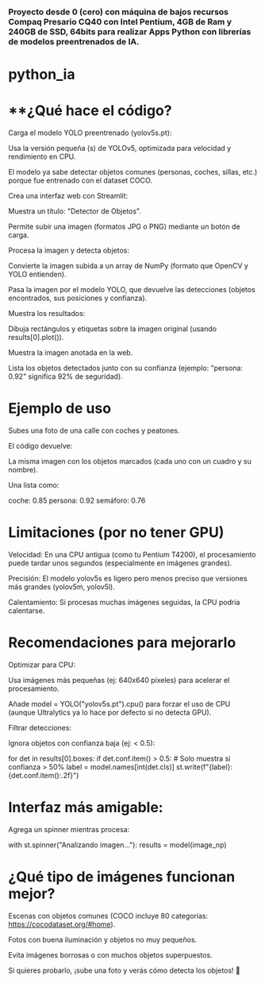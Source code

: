 ### Proyecto desde 0 (cero) con máquina de bajos recursos Compaq Presario CQ40 con Intel Pentium, 4GB de Ram y 240GB de SSD, 64bits para realizar Apps Python con librerías de modelos preentrenados de IA. 
# python_ia

# **¿Qué hace el código?
Carga el modelo YOLO preentrenado (yolov5s.pt):

Usa la versión pequeña (s) de YOLOv5, optimizada para velocidad y rendimiento en CPU.

El modelo ya sabe detectar objetos comunes (personas, coches, sillas, etc.) porque fue entrenado con el dataset COCO.

Crea una interfaz web con Streamlit:

Muestra un título: "Detector de Objetos".

Permite subir una imagen (formatos JPG o PNG) mediante un botón de carga.

Procesa la imagen y detecta objetos:

Convierte la imagen subida a un array de NumPy (formato que OpenCV y YOLO entienden).

Pasa la imagen por el modelo YOLO, que devuelve las detecciones (objetos encontrados, sus posiciones y confianza).

Muestra los resultados:

Dibuja rectángulos y etiquetas sobre la imagen original (usando results[0].plot()).

Muestra la imagen anotada en la web.

Lista los objetos detectados junto con su confianza (ejemplo: "persona: 0.92" significa 92% de seguridad).

# Ejemplo de uso
Subes una foto de una calle con coches y peatones.

El código devuelve:

La misma imagen con los objetos marcados (cada uno con un cuadro y su nombre).

Una lista como:

coche: 0.85
persona: 0.92
semáforo: 0.76

# Limitaciones (por no tener GPU)
Velocidad: En una CPU antigua (como tu Pentium T4200), el procesamiento puede tardar unos segundos (especialmente en imágenes grandes).

Precisión: El modelo yolov5s es ligero pero menos preciso que versiones más grandes (yolov5m, yolov5l).

Calentamiento: Si procesas muchas imágenes seguidas, la CPU podría calentarse.

# Recomendaciones para mejorarlo
Optimizar para CPU:

Usa imágenes más pequeñas (ej: 640x640 píxeles) para acelerar el procesamiento.

Añade model = YOLO("yolov5s.pt").cpu() para forzar el uso de CPU (aunque Ultralytics ya lo hace por defecto si no detecta GPU).

Filtrar detecciones:

Ignora objetos con confianza baja (ej: < 0.5):

 for det in results[0].boxes:
    if det.conf.item() > 0.5:  # Solo muestra si confianza > 50%
        label = model.names[int(det.cls)]
        st.write(f"{label}: {det.conf.item():.2f}")

# Interfaz más amigable:

Agrega un spinner mientras procesa:

with st.spinner("Analizando imagen..."):
    results = model(image_np)

# ¿Qué tipo de imágenes funcionan mejor?
Escenas con objetos comunes (COCO incluye 80 categorías: https://cocodataset.org/#home).

Fotos con buena iluminación y objetos no muy pequeños.

Evita imágenes borrosas o con muchos objetos superpuestos.

Si quieres probarlo, ¡sube una foto y verás cómo detecta los objetos! 🚀

